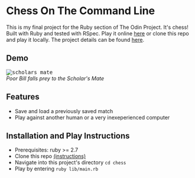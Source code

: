 # Chess On The Command Line
This is my final project for the Ruby section of The Odin Project. It's chess! Built with Ruby and tested with RSpec. Play it online [here](https://replit.com/@curly08/chess?v=1) or clone this repo and play it locally. The project details can be found [here](https://www.theodinproject.com/paths/full-stack-ruby-on-rails/courses/ruby-programming/lessons/ruby-final-project).

## Demo
<kbd>![scholars mate](https://user-images.githubusercontent.com/65420305/147960716-fc69cf93-a3e8-44c9-a6b1-a4584ddb8d4d.gif)</kbd><br>
<em>Poor Bill falls prey to the Scholar's Mate</em>

## Features
- Save and load a previously saved match
- Play against another human or a very inexeperienced computer

## Installation and Play Instructions
- Prerequisites: ruby >= 2.7
- Clone this repo [(instructions)](https://docs.github.com/en/repositories/creating-and-managing-repositories/cloning-a-repository)
- Navigate into this project's directory `cd chess`
- Play by entering `ruby lib/main.rb`
